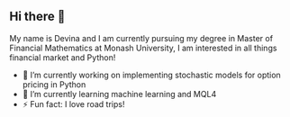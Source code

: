## Hi there 👋

My name is Devina and I am currently pursuing my degree in Master of Financial Mathematics at Monash University, I am interested in all things financial market and Python!

- 🔭 I’m currently working on implementing stochastic models for option pricing in Python 
- 🌱 I’m currently learning machine learning and MQL4
- ⚡ Fun fact: I love road trips!
<!--
**devinagabriella/devinagabriella** is a ✨ _special_ ✨ repository because its `README.md` (this file) appears on your GitHub profile.

Here are some ideas to get you started:

- 🔭 I’m currently working on ...
- 🌱 I’m currently learning ...
- 👯 I’m looking to collaborate on ...
- 🤔 I’m looking for help with ...
- 💬 Ask me about ...
- 📫 How to reach me: ...
- 😄 Pronouns: ...
- ⚡ Fun fact: ...
-->
